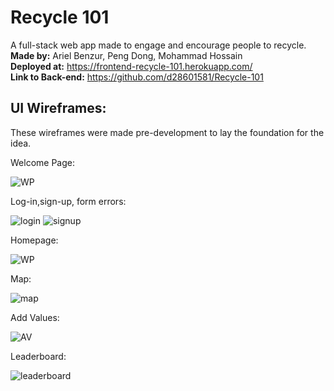 # Recycle 101
A full-stack web app made to engage and encourage people to recycle.</br>
__Made by:__ Ariel Benzur, Peng Dong, Mohammad Hossain </br>
__Deployed at:__ https://frontend-recycle-101.herokuapp.com/ </br>
__Link to Back-end:__ https://github.com/d28601581/Recycle-101 </br>

## UI Wireframes:
These wireframes were made pre-development to lay the foundation for the idea. </br>

Welcome Page:

![WP](https://i.imgur.com/lKosIJk.pngg)

Log-in,sign-up, form errors:

![login](https://i.imgur.com/WB6akXx.png)
![signup](https://i.imgur.com/GSbaOKr.png)

Homepage:

![WP](https://i.imgur.com/3uE5vRq.png)

Map:

![map](https://i.imgur.com/95WnwTX.png)

Add Values:

![AV](https://i.imgur.com/gOQHsnU.png)

Leaderboard:

![leaderboard](https://i.imgur.com/R8UP8s3.png)
